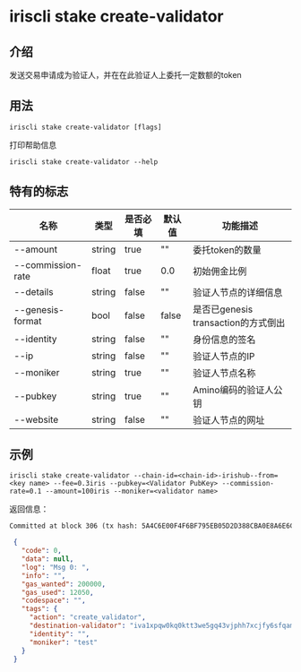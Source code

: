 # iriscli stake create-validator

## 介绍

发送交易申请成为验证人，并在在此验证人上委托一定数额的token

## 用法

```
iriscli stake create-validator [flags]
```

打印帮助信息
```
iriscli stake create-validator --help
```

## 特有的标志

| 名称                         | 类型   | 是否必填 | 默认值   | 功能描述         |
| ---------------------------- | -----  | -------- | -------- | ------------------------------------ |
| --amount                     | string | true     | ""       | 委托token的数量 |
| --commission-rate            | float  | true     | 0.0      | 初始佣金比例 |
| --details                    | string | false    | ""       | 验证人节点的详细信息 |
| --genesis-format             | bool   | false    | false    | 是否已genesis transaction的方式倒出 |
| --identity                   | string | false    | ""       | 身份信息的签名 |
| --ip                         | string | false    | ""       | 验证人节点的IP |
| --moniker                    | string | true     | ""       | 验证人节点名称 |
| --pubkey                     | string | true     | ""       | Amino编码的验证人公钥 |
| --website                    | string | false    | ""       | 验证人节点的网址 |

## 示例

```
iriscli stake create-validator --chain-id=<chain-id>-irishub--from=<key name> --fee=0.3iris --pubkey=<Validator PubKey> --commission-rate=0.1 --amount=100iris --moniker=<validator name>
```

返回信息：
```txt
Committed at block 306 (tx hash: 5A4C6E00F4F6BF795EB05D2D388CBA0E8A6E6CF17669314B1EE6A31729A22450, response: {Code:0 Data:[] Log:Msg 0:  Info: GasWanted:200000 GasUsed:3398 Tags:[{Key:[97 99 116 105 111 110] Value:[115 101 114 118 105 99 101 45 119 105 116 104 100 114 97 119 45 102 101 101 115] XXX_NoUnkeyedLiteral:{} XXX_unrecognized:[] XXX_sizecache:0} {Key:[99 111 109 112 108 101 116 101 67 111 110 115 117 109 101 100 84 120 70 101 101 45 105 114 105 115 45 97 116 116 111] Value:[34 54 55 57 54 48 48 48 48 48 48 48 48 48 48 48 34] XXX_NoUnkeyedLiteral:{} XXX_unrecognized:[] XXX_sizecache:0}] Codespace: XXX_NoUnkeyedLiteral:{} XXX_unrecognized:[] XXX_sizecache:0})
```

```json
 {
   "code": 0,
   "data": null,
   "log": "Msg 0: ",
   "info": "",
   "gas_wanted": 200000,
   "gas_used": 12050,
   "codespace": "",
   "tags": {
     "action": "create_validator",
     "destination-validator": "iva1xpqw0kq0ktt3we5gq43vjphh7xcjfy6sfqamll",
     "identity": "",
     "moniker": "test"
   }
 }
```
